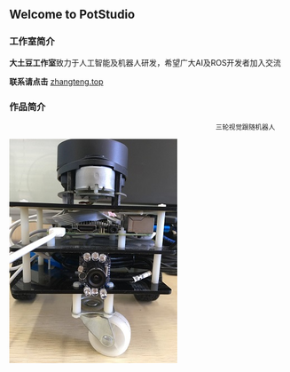 ## Welcome to PotStudio


### 工作室简介

**大土豆工作室**致力于人工智能及机器人研发，希望广大AI及ROS开发者加入交流



**联系请点击** 
[zhangteng.top](zhangteng.top)  



### 作品简介
														三轮视觉跟随机器人
![123](/images/robot.JPG)


